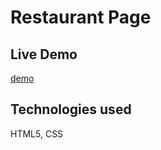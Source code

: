 # Restaurant Page
## Live Demo
[demo](https://22tsb.github.io/Restaurant-page) 
## Technologies used
HTML5, CSS
